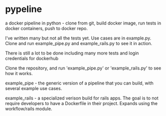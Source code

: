 # pypeline
a docker pipeline in python - clone from git, build docker image, run tests in docker containers, push to docker repo.

I've written many but not all the tests yet. Use cases are in example.py. Clone and run example_pipe.py and example_rails.py to see it in action.

There is still a lot to be done including many more tests and login credentials for dockerhub

Clone the repository, and run 'example_pipe.py' or 'example_rails.py' to see how it works. 

example_pipe - the generic version of a pipeline that you can build, with several example use cases.

example_rails - a specialized verison build for rails apps. The goal is to not require developers to have a Dockerfile in their project. Expands using the workflow/rails module.
